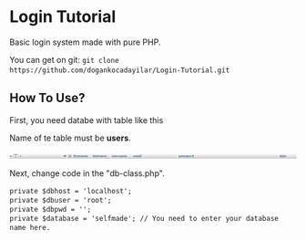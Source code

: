 # Login Tutorial
Basic login system made with pure PHP.

You can get on git: `git clone  https://github.com/dogankocadayilar/Login-Tutorial.git`

## How To Use?
First, you need databe with table like this

Name of te table must be **users**.

![Image](https://github.com/dogankocadayilar/Login-Tutorial/blob/main/img/table.png)

Next, change code in the "db-class.php".
```
private $dbhost = 'localhost';
private $dbuser = 'root'; 
private $dbpwd = '';
private $database = 'selfmade'; // You need to enter your database name here.
```
